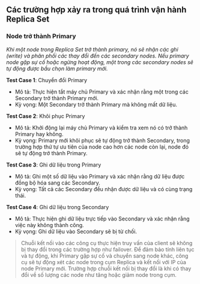 ## Các trường hợp xảy ra trong quá trình vận hành Replica Set
### Node trở thành Primary
 *Khi một node trong Replica Set trở thành primary, nó sẽ nhận các ghi (write) và phân phối các thay đổi đến các secondary nodes. Nếu primary node gặp sự cố hoặc ngừng hoạt động, một trong các secondary nodes sẽ tự động được bầu chọn làm primary mới.*
 
**Test Case 1**: Chuyển đổi Primary
- Mô tả: Thực hiện tắt máy chủ Primary và xác nhận rằng một trong các Secondary trở thành Primary mới.
- Kỳ vọng: Một Secondary trở thành Primary mà không mất dữ liệu.
  
**Test Case 2**: Khôi phục Primary
- Mô tả: Khởi động lại máy chủ Primary và kiểm tra xem nó có trở thành Primary hay không.
- Kỳ vọng: Primary mới khôi phục sẽ tự động trở thành Secondary, trong trường hợp thứ tự ưu tiên của node cao hơn các node còn lại, node đó sẽ tự động trở thành Primary.

**Test Case 3**: Ghi dữ liệu trong Primary
- Mô tả: Ghi một số dữ liệu vào Primary và xác nhận rằng dữ liệu được đồng bộ hóa sang các Secondary.
- Kỳ vọng: Tất cả các Secondary đều nhận được dữ liệu và có cùng trạng thái.

**Test Case 4**: Ghi dữ liệu trong Secondary
- Mô tả: Thực hiện ghi dữ liệu trực tiếp vào Secondary và xác nhận rằng việc này không thành công.
- Kỳ vọng: Ghi dữ liệu vào Secondary sẽ bị từ chối.



>Chuỗi kết nối vào các công cụ thực hiện truy vấn của client sẽ không bị thay đổi trong các trường hợp như failover. Để đảm bảo tính liên tục và tự động, khi Primary gặp sự cố và chuyển sang node khác, công cụ sẽ tự động xét các node trong cụm Replica và kết nối với IP của node Primary mới. Trường hợp chuỗi kết nối bị thay đổi là khi có thay đổi về số lượng các node như tăng hoặc giảm node trong cụm.
